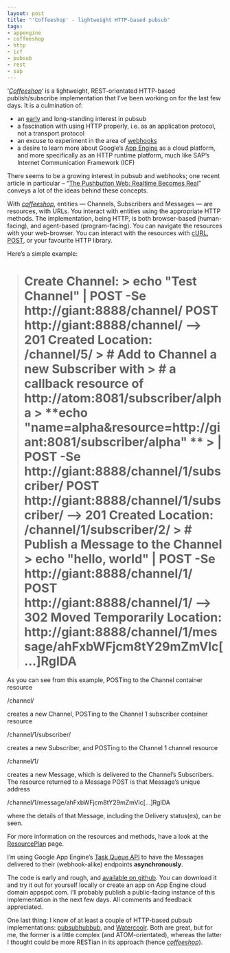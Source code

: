 ```yaml
---
layout: post
title: "'Coffeeshop' - lightweight HTTP-based pubsub"
tags:
- appengine
- coffeeshop
- http
- icf
- pubsub
- rest
- sap
---
```



‘*[Coffeeshop](http://wiki.github.com/qmacro/coffeeshop)*‘ is a lightweight, REST-orientated HTTP-based publish/subscribe implementation that I’ve been working on for the last few days. It is a culmination of:

- an [early](http://www.pipetree.com/jabber/jep-0024.html) and long-standing interest in pubsub
- a fascination with using HTTP properly, i.e. as an application protocol, not a transport protocol
- an excuse to experiment in the area of [webhooks  
](http://blog.webhooks.org/)
- a desire to learn more about Google’s [App Engine](http://code.google.com/appengine/) as a cloud platform, and more specifically as an HTTP runtime platform, much like SAP’s Internet Communication Framework (ICF)

There seems to be a growing interest in pubsub and webhooks; one recent article in particular – “[The Pushbutton Web: Realtime Becomes Real](http://dashes.com/anil/2009/07/the-pushbutton-web-realtime-becomes-real.html)” conveys a lot of the ideas behind these concepts.

With [*coffeeshop*](http://wiki.github.com/qmacro/coffeeshop), entities — Channels, Subscribers and Messages — are resources, with URLs. You interact with entities using the appropriate HTTP methods. The implementation, being HTTP, is both browser-based (human-facing), and agent-based (program-facing). You can navigate the resources with your web-browser. You can interact with the resources with [cURL](http://curl.haxx.se/), [POST](http://search.cpan.org/~gaas/libwww-perl-5.830/bin/lwp-request), or your favourite HTTP library.

Here’s a simple example:

> # Create Channel: > **echo "Test Channel" | POST -Se http://giant:8888/channel/** POST http://giant:8888/channel/ --> 201 Created Location: /channel/5/ > # Add to Channel a new Subscriber with > # a callback resource of http://atom:8081/subscriber/alpha > **echo "name=alpha&resource=http://giant:8081/subscriber/alpha" ** > **| POST -Se http://giant:8888/channel/1/subscriber/** POST http://giant:8888/channel/1/subscriber/ --> 201 Created Location: /channel/1/subscriber/2/ > # Publish a Message to the Channel > **echo "hello, world" | POST -Se http://giant:8888/channel/1/** POST http://giant:8888/channel/1/ --> 302 Moved Temporarily Location: http://giant:8888/channel/1/message/ahFxbWFjcm8tY29mZmVlc[...]RgIDA

As you can see from this example, POSTing to the Channel container resource

/channel/

creates a new Channel, POSTing to the Channel 1 subscriber container resource

/channel/1/subscriber/

creates a new Subscriber, and POSTing to the Channel 1 channel resource

/channel/1/

creates a new Message, which is delivered to the Channel’s Subscribers. The resource returned to a Message POST is that Message’s unique address

/channel/1/message/ahFxbWFjcm8tY29mZmVlc[...]RgIDA

where the details of that Message, including the Delivery status(es), can be seen.

For more information on the resources and methods, have a look at the [ResourcePlan](http://wiki.github.com/qmacro/coffeeshop/resourceplan) page.

I’m using Google App Engine’s [Task Queue API](http://googleappengine.blogspot.com/2009/06/new-task-queue-api-on-google-app-engine.html) to have the Messages delivered to their (webhook-alike) endpoints **asynchronously**.

The code is early and rough, and [available on github](http://wiki.github.com/qmacro/coffeeshop). You can download it and try it out for yourself locally or create an app on App Engine cloud domain appspot.com. I’ll probably publish a public-facing instance of this implementation in the next few days. All comments and feedback appreciated.

One last thing: I know of at least a couple of HTTP-based pubsub implementations: [pubsubhubbub](http://code.google.com/p/pubsubhubbub/), and [Watercoolr](http://watercoolr.nuklei.com/). Both are great, but for me, the former is a little complex (and ATOM-orientated), whereas the latter I thought could be more RESTian in its approach (hence [*coffeeshop*](http://wiki.github.com/qmacro/coffeeshop)).



